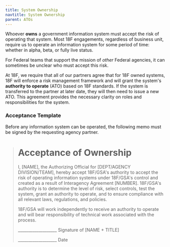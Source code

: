 ```yaml
---
title: System Ownership
navtitle: System Ownership
parent: ATOs
---
```


Whoever **owns** a government information system must accept the risk of operating that system. Most 18F engagements, regardless of business unit, require us to operate an information system for some period of time: whether in alpha, beta, or fully live status. 

For Federal teams that support the mission of _other_ Federal agencies, it can sometimes be unclear who must accept this risk.

At 18F, we require that all of our partners agree that for 18F owned systems, 18F will enforce a risk management framework and will grant the system's **authority to operate** (ATO) based on 18F standards. If the system is transferred to the partner at later date, they will then need to issue a new ATO. This agreement provides the necessary clarity on roles and responsibilities for the system.

### Acceptance Template

Before any information system can be operated, the following memo must be signed by the requesting agency partner.

> # Acceptance of Ownership
>
> I, [NAME], the Authorizing Official for [DEPT/AGENCY DIVISION/TEAM], hereby accept 18F/GSA's authority to accept the risk of operating information systems under 18F/GSA's control and created as a result of Interagency Agreement [NUMBER]. 18F/GSA's authority is to determine the level of risk, select controls, test the system, grant an authority to operate, and to ensure compliance with all relevant laws, regulations, and policies.
>
> 18F/GSA will work independently to receive an authority to operate and will bear responsibility of technical work associated with the process.
>
> \___________________
> Signature of [NAME + TITLE]
>
> \___________________
> Date
